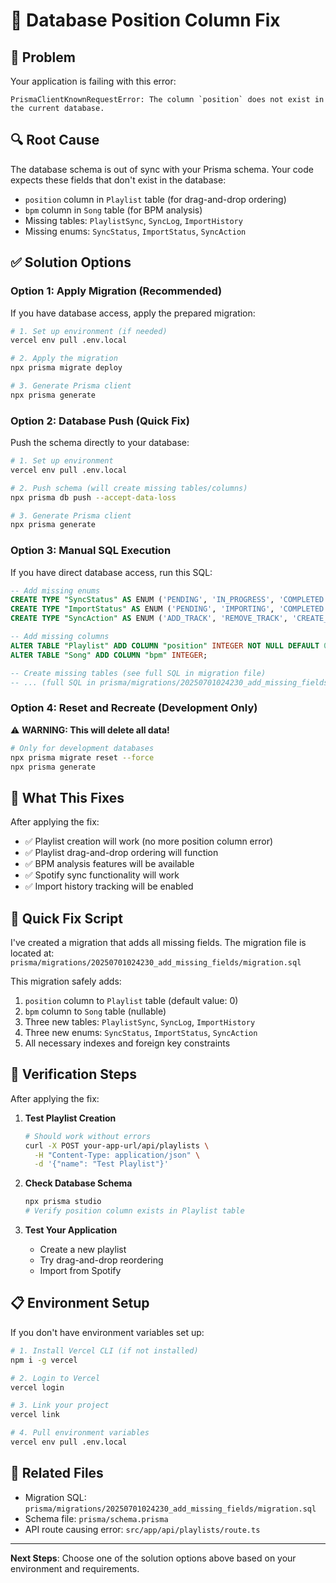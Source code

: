 # 🔧 Database Position Column Fix

## 🚨 Problem
Your application is failing with this error:
```
PrismaClientKnownRequestError: The column `position` does not exist in the current database.
```

## 🔍 Root Cause
The database schema is out of sync with your Prisma schema. Your code expects these fields that don't exist in the database:
- `position` column in `Playlist` table (for drag-and-drop ordering)
- `bpm` column in `Song` table (for BPM analysis)
- Missing tables: `PlaylistSync`, `SyncLog`, `ImportHistory`
- Missing enums: `SyncStatus`, `ImportStatus`, `SyncAction`

## ✅ Solution Options

### Option 1: Apply Migration (Recommended)
If you have database access, apply the prepared migration:

```bash
# 1. Set up environment (if needed)
vercel env pull .env.local

# 2. Apply the migration
npx prisma migrate deploy

# 3. Generate Prisma client
npx prisma generate
```

### Option 2: Database Push (Quick Fix)
Push the schema directly to your database:

```bash
# 1. Set up environment
vercel env pull .env.local

# 2. Push schema (will create missing tables/columns)
npx prisma db push --accept-data-loss

# 3. Generate Prisma client
npx prisma generate
```

### Option 3: Manual SQL Execution
If you have direct database access, run this SQL:

```sql
-- Add missing enums
CREATE TYPE "SyncStatus" AS ENUM ('PENDING', 'IN_PROGRESS', 'COMPLETED', 'FAILED', 'PARTIAL');
CREATE TYPE "ImportStatus" AS ENUM ('PENDING', 'IMPORTING', 'COMPLETED', 'FAILED');
CREATE TYPE "SyncAction" AS ENUM ('ADD_TRACK', 'REMOVE_TRACK', 'CREATE_PLAYLIST', 'UPDATE_PLAYLIST', 'SEARCH_TRACK');

-- Add missing columns
ALTER TABLE "Playlist" ADD COLUMN "position" INTEGER NOT NULL DEFAULT 0;
ALTER TABLE "Song" ADD COLUMN "bpm" INTEGER;

-- Create missing tables (see full SQL in migration file)
-- ... (full SQL in prisma/migrations/20250701024230_add_missing_fields/migration.sql)
```

### Option 4: Reset and Recreate (Development Only)
⚠️ **WARNING: This will delete all data!**

```bash
# Only for development databases
npx prisma migrate reset --force
npx prisma generate
```

## 🎯 What This Fixes

After applying the fix:
- ✅ Playlist creation will work (no more position column error)
- ✅ Playlist drag-and-drop ordering will function
- ✅ BPM analysis features will be available
- ✅ Spotify sync functionality will work
- ✅ Import history tracking will be enabled

## 🔧 Quick Fix Script

I've created a migration that adds all missing fields. The migration file is located at:
`prisma/migrations/20250701024230_add_missing_fields/migration.sql`

This migration safely adds:
1. `position` column to `Playlist` table (default value: 0)
2. `bpm` column to `Song` table (nullable)
3. Three new tables: `PlaylistSync`, `SyncLog`, `ImportHistory`
4. Three new enums: `SyncStatus`, `ImportStatus`, `SyncAction`
5. All necessary indexes and foreign key constraints

## 🚀 Verification Steps

After applying the fix:

1. **Test Playlist Creation**
   ```bash
   # Should work without errors
   curl -X POST your-app-url/api/playlists \
     -H "Content-Type: application/json" \
     -d '{"name": "Test Playlist"}'
   ```

2. **Check Database Schema**
   ```bash
   npx prisma studio
   # Verify position column exists in Playlist table
   ```

3. **Test Your Application**
   - Create a new playlist
   - Try drag-and-drop reordering
   - Import from Spotify

## 📋 Environment Setup

If you don't have environment variables set up:

```bash
# 1. Install Vercel CLI (if not installed)
npm i -g vercel

# 2. Login to Vercel
vercel login

# 3. Link your project
vercel link

# 4. Pull environment variables
vercel env pull .env.local
```

## 🔗 Related Files

- Migration SQL: `prisma/migrations/20250701024230_add_missing_fields/migration.sql`
- Schema file: `prisma/schema.prisma`
- API route causing error: `src/app/api/playlists/route.ts`

---

**Next Steps**: Choose one of the solution options above based on your environment and requirements.